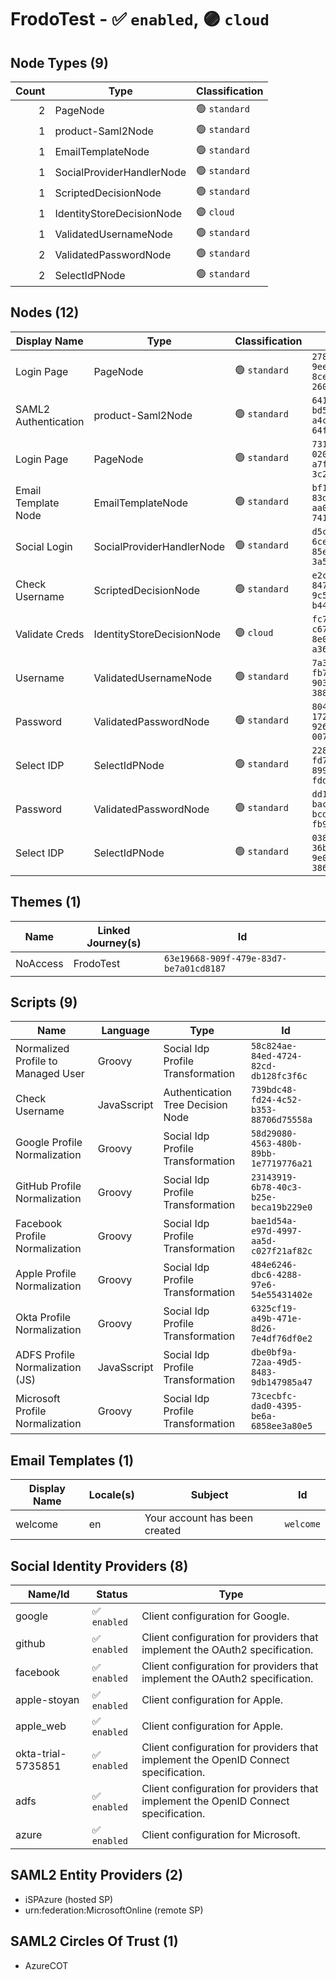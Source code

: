 # FrodoTest - :white_check_mark: `enabled`, :purple_circle: `cloud`
## Node Types (9)
| Count | Type | Classification |
| -----:| ---- | -------------- |
| 2 | PageNode | :green_circle: `standard` |
| 1 | product-Saml2Node | :green_circle: `standard` |
| 1 | EmailTemplateNode | :green_circle: `standard` |
| 1 | SocialProviderHandlerNode | :green_circle: `standard` |
| 1 | ScriptedDecisionNode | :green_circle: `standard` |
| 1 | IdentityStoreDecisionNode | :purple_circle: `cloud` |
| 1 | ValidatedUsernameNode | :green_circle: `standard` |
| 2 | ValidatedPasswordNode | :green_circle: `standard` |
| 2 | SelectIdPNode | :green_circle: `standard` |
## Nodes (12)
| Display Name | Type | Classification | Id |
| ------------ | ---- | -------------- | ---|
| Login Page | PageNode | :green_circle: `standard` | `278bf084-9eea-46fe-8ce9-2600dde3b046` |
| SAML2 Authentication | product-Saml2Node | :green_circle: `standard` | `64157fca-bd5b-4405-a4c8-64ffd98a5461` |
| Login Page | PageNode | :green_circle: `standard` | `731c5810-020b-45c8-a7fc-3c21903ae2b3` |
| Email Template Node | EmailTemplateNode | :green_circle: `standard` | `bf153f37-83dd-4f39-aa0c-74135430242e` |
| Social Login | SocialProviderHandlerNode | :green_circle: `standard` | `d5cc2d52-6ce4-452d-85ea-3a5b50218b67` |
| Check Username | ScriptedDecisionNode | :green_circle: `standard` | `e2c39477-847a-4df2-9c5d-b449a752638b` |
| Validate Creds | IdentityStoreDecisionNode | :purple_circle: `cloud` | `fc7e47cd-c679-4211-8e05-a36654f23c67` |
| Username | ValidatedUsernameNode | :green_circle: `standard` | `7a351800-fb7e-4145-903c-388554747556` |
| Password | ValidatedPasswordNode | :green_circle: `standard` | `804e6a68-1720-442b-926a-007e90f02782` |
| Select IDP | SelectIdPNode | :green_circle: `standard` | `228a44d5-fd78-4278-8999-fdd470ea7ebf` |
| Password | ValidatedPasswordNode | :green_circle: `standard` | `dd16c8d4-baca-4ae0-bcd8-fb98b9040524` |
| Select IDP | SelectIdPNode | :green_circle: `standard` | `038f9b2a-36b2-489b-9e03-386c9a62ea21` |
## Themes (1)
| Name | Linked Journey(s) | Id |
| ------------------------ | ----------------- | ---|
| NoAccess | FrodoTest | `63e19668-909f-479e-83d7-be7a01cd8187` |
## Scripts (9)
| Name | Language | Type | Id |
| ---- | -------- | ---- | ---|
| Normalized Profile to Managed User | Groovy | Social Idp Profile Transformation | `58c824ae-84ed-4724-82cd-db128fc3f6c` |
| Check Username | JavaSscript | Authentication Tree Decision Node | `739bdc48-fd24-4c52-b353-88706d75558a` |
| Google Profile Normalization | Groovy | Social Idp Profile Transformation | `58d29080-4563-480b-89bb-1e7719776a21` |
| GitHub Profile Normalization | Groovy | Social Idp Profile Transformation | `23143919-6b78-40c3-b25e-beca19b229e0` |
| Facebook Profile Normalization | Groovy | Social Idp Profile Transformation | `bae1d54a-e97d-4997-aa5d-c027f21af82c` |
| Apple Profile Normalization | Groovy | Social Idp Profile Transformation | `484e6246-dbc6-4288-97e6-54e55431402e` |
| Okta Profile Normalization | Groovy | Social Idp Profile Transformation | `6325cf19-a49b-471e-8d26-7e4df76df0e2` |
| ADFS Profile Normalization (JS) | JavaSscript | Social Idp Profile Transformation | `dbe0bf9a-72aa-49d5-8483-9db147985a47` |
| Microsoft Profile Normalization | Groovy | Social Idp Profile Transformation | `73cecbfc-dad0-4395-be6a-6858ee3a80e5` |
## Email Templates (1)
| Display Name | Locale(s) | Subject | Id |
| ------------ | --------- | ------- | ---|
| welcome | en | Your account has been created | `welcome` |
## Social Identity Providers (8)
| Name/Id | Status | Type |
| ------- | ------ | ---- |
| google | :white_check_mark: `enabled` | Client configuration for Google. |
| github | :white_check_mark: `enabled` | Client configuration for providers that implement the OAuth2 specification. |
| facebook | :white_check_mark: `enabled` | Client configuration for providers that implement the OAuth2 specification. |
| apple-stoyan | :white_check_mark: `enabled` | Client configuration for Apple. |
| apple_web | :white_check_mark: `enabled` | Client configuration for Apple. |
| okta-trial-5735851 | :white_check_mark: `enabled` | Client configuration for providers that implement the OpenID Connect specification. |
| adfs | :white_check_mark: `enabled` | Client configuration for providers that implement the OpenID Connect specification. |
| azure | :white_check_mark: `enabled` | Client configuration for Microsoft. |
## SAML2 Entity Providers (2)
- iSPAzure (hosted SP)
- urn:federation:MicrosoftOnline (remote SP)
## SAML2 Circles Of Trust (1)
- AzureCOT
